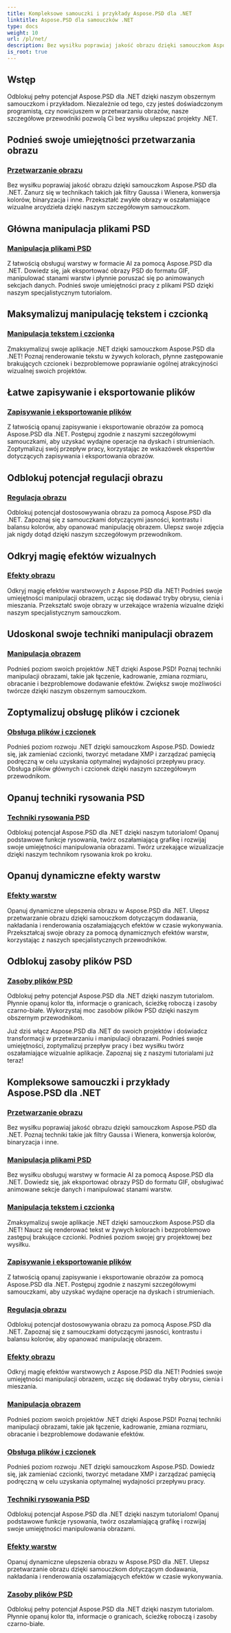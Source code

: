 ```yaml
---
title: Kompleksowe samouczki i przykłady Aspose.PSD dla .NET
linktitle: Aspose.PSD dla samouczków .NET
type: docs
weight: 10
url: /pl/net/
description: Bez wysiłku poprawiaj jakość obrazu dzięki samouczkom Aspose.PSD dla .NET. Mistrzowskie przetwarzanie obrazu, manipulacja plikami PSD, obsługa tekstu i czcionek i wiele więcej.
is_root: true
---
```

## Wstęp
Odblokuj pełny potencjał Aspose.PSD dla .NET dzięki naszym obszernym samouczkom i przykładom. Niezależnie od tego, czy jesteś doświadczonym programistą, czy nowicjuszem w przetwarzaniu obrazów, nasze szczegółowe przewodniki pozwolą Ci bez wysiłku ulepszać projekty .NET.

## Podnieś swoje umiejętności przetwarzania obrazu

### [Przetwarzanie obrazu](./image-processing/)

Bez wysiłku poprawiaj jakość obrazu dzięki samouczkom Aspose.PSD dla .NET. Zanurz się w technikach takich jak filtry Gaussa i Wienera, konwersja kolorów, binaryzacja i inne. Przekształć zwykłe obrazy w oszałamiające wizualne arcydzieła dzięki naszym szczegółowym samouczkom.

## Główna manipulacja plikami PSD

### [Manipulacja plikami PSD](./psd-file-manipulation/)

Z łatwością obsługuj warstwy w formacie AI za pomocą Aspose.PSD dla .NET. Dowiedz się, jak eksportować obrazy PSD do formatu GIF, manipulować stanami warstw i płynnie poruszać się po animowanych sekcjach danych. Podnieś swoje umiejętności pracy z plikami PSD dzięki naszym specjalistycznym tutorialom.

## Maksymalizuj manipulację tekstem i czcionką

### [Manipulacja tekstem i czcionką](./text-and-font-manipulation/)

Zmaksymalizuj swoje aplikacje .NET dzięki samouczkom Aspose.PSD dla .NET! Poznaj renderowanie tekstu w żywych kolorach, płynne zastępowanie brakujących czcionek i bezproblemowe poprawianie ogólnej atrakcyjności wizualnej swoich projektów.

## Łatwe zapisywanie i eksportowanie plików

### [Zapisywanie i eksportowanie plików](./file-saving-and-exporting/)

Z łatwością opanuj zapisywanie i eksportowanie obrazów za pomocą Aspose.PSD dla .NET. Postępuj zgodnie z naszymi szczegółowymi samouczkami, aby uzyskać wydajne operacje na dyskach i strumieniach. Zoptymalizuj swój przepływ pracy, korzystając ze wskazówek ekspertów dotyczących zapisywania i eksportowania obrazów.

## Odblokuj potencjał regulacji obrazu

### [Regulacja obrazu](./image-adjustment/)

Odblokuj potencjał dostosowywania obrazu za pomocą Aspose.PSD dla .NET. Zapoznaj się z samouczkami dotyczącymi jasności, kontrastu i balansu kolorów, aby opanować manipulację obrazem. Ulepsz swoje zdjęcia jak nigdy dotąd dzięki naszym szczegółowym przewodnikom.

## Odkryj magię efektów wizualnych

### [Efekty obrazu](./image-effects/)

Odkryj magię efektów warstwowych z Aspose.PSD dla .NET! Podnieś swoje umiejętności manipulacji obrazem, ucząc się dodawać tryby obrysu, cienia i mieszania. Przekształć swoje obrazy w urzekające wrażenia wizualne dzięki naszym specjalistycznym samouczkom.

## Udoskonal swoje techniki manipulacji obrazem

### [Manipulacja obrazem](./image-manipulation/)

Podnieś poziom swoich projektów .NET dzięki Aspose.PSD! Poznaj techniki manipulacji obrazami, takie jak łączenie, kadrowanie, zmiana rozmiaru, obracanie i bezproblemowe dodawanie efektów. Zwiększ swoje możliwości twórcze dzięki naszym obszernym samouczkom.

## Zoptymalizuj obsługę plików i czcionek

### [Obsługa plików i czcionek](./file-and-font-handling/)

Podnieś poziom rozwoju .NET dzięki samouczkom Aspose.PSD. Dowiedz się, jak zamieniać czcionki, tworzyć metadane XMP i zarządzać pamięcią podręczną w celu uzyskania optymalnej wydajności przepływu pracy. Obsługa plików głównych i czcionek dzięki naszym szczegółowym przewodnikom.

## Opanuj techniki rysowania PSD

### [Techniki rysowania PSD](./psd-drawing-techniques/)

Odblokuj potencjał Aspose.PSD dla .NET dzięki naszym tutorialom! Opanuj podstawowe funkcje rysowania, twórz oszałamiającą grafikę i rozwijaj swoje umiejętności manipulowania obrazami. Twórz urzekające wizualizacje dzięki naszym technikom rysowania krok po kroku.

## Opanuj dynamiczne efekty warstw

### [Efekty warstw](./layer-effects/)

Opanuj dynamiczne ulepszenia obrazu w Aspose.PSD dla .NET. Ulepsz przetwarzanie obrazu dzięki samouczkom dotyczącym dodawania, nakładania i renderowania oszałamiających efektów w czasie wykonywania. Przekształcaj swoje obrazy za pomocą dynamicznych efektów warstw, korzystając z naszych specjalistycznych przewodników.

## Odblokuj zasoby plików PSD

### [Zasoby plików PSD](./psd-file-resources/)

Odblokuj pełny potencjał Aspose.PSD dla .NET dzięki naszym tutorialom. Płynnie opanuj kolor tła, informacje o granicach, ścieżkę roboczą i zasoby czarno-białe. Wykorzystaj moc zasobów plików PSD dzięki naszym obszernym przewodnikom.

Już dziś włącz Aspose.PSD dla .NET do swoich projektów i doświadcz transformacji w przetwarzaniu i manipulacji obrazami. Podnieś swoje umiejętności, zoptymalizuj przepływ pracy i bez wysiłku twórz oszałamiające wizualnie aplikacje. Zapoznaj się z naszymi tutorialami już teraz!
## Kompleksowe samouczki i przykłady Aspose.PSD dla .NET 
### [Przetwarzanie obrazu](./image-processing/)
Bez wysiłku poprawiaj jakość obrazu dzięki samouczkom Aspose.PSD dla .NET. Poznaj techniki takie jak filtry Gaussa i Wienera, konwersja kolorów, binaryzacja i inne.
### [Manipulacja plikami PSD](./psd-file-manipulation/)
Bez wysiłku obsługuj warstwy w formacie AI za pomocą Aspose.PSD dla .NET. Dowiedz się, jak eksportować obrazy PSD do formatu GIF, obsługiwać animowane sekcje danych i manipulować stanami warstw. 
### [Manipulacja tekstem i czcionką](./text-and-font-manipulation/)
Zmaksymalizuj swoje aplikacje .NET dzięki samouczkom Aspose.PSD dla .NET! Naucz się renderować tekst w żywych kolorach i bezproblemowo zastępuj brakujące czcionki. Podnieś poziom swojej gry projektowej bez wysiłku.
### [Zapisywanie i eksportowanie plików](./file-saving-and-exporting/)
Z łatwością opanuj zapisywanie i eksportowanie obrazów za pomocą Aspose.PSD dla .NET. Postępuj zgodnie z naszymi szczegółowymi samouczkami, aby uzyskać wydajne operacje na dyskach i strumieniach.
### [Regulacja obrazu](./image-adjustment/)
Odblokuj potencjał dostosowywania obrazu za pomocą Aspose.PSD dla .NET. Zapoznaj się z samouczkami dotyczącymi jasności, kontrastu i balansu kolorów, aby opanować manipulację obrazem.
### [Efekty obrazu](./image-effects/)
Odkryj magię efektów warstwowych z Aspose.PSD dla .NET! Podnieś swoje umiejętności manipulacji obrazem, ucząc się dodawać tryby obrysu, cienia i mieszania.
### [Manipulacja obrazem](./image-manipulation/)
Podnieś poziom swoich projektów .NET dzięki Aspose.PSD! Poznaj techniki manipulacji obrazami, takie jak łączenie, kadrowanie, zmiana rozmiaru, obracanie i bezproblemowe dodawanie efektów.
### [Obsługa plików i czcionek](./file-and-font-handling/)
Podnieś poziom rozwoju .NET dzięki samouczkom Aspose.PSD. Dowiedz się, jak zamieniać czcionki, tworzyć metadane XMP i zarządzać pamięcią podręczną w celu uzyskania optymalnej wydajności przepływu pracy.
### [Techniki rysowania PSD](./psd-drawing-techniques/)
Odblokuj potencjał Aspose.PSD dla .NET dzięki naszym tutorialom! Opanuj podstawowe funkcje rysowania, twórz oszałamiającą grafikę i rozwijaj swoje umiejętności manipulowania obrazami.
### [Efekty warstw](./layer-effects/)
Opanuj dynamiczne ulepszenia obrazu w Aspose.PSD dla .NET. Ulepsz przetwarzanie obrazu dzięki samouczkom dotyczącym dodawania, nakładania i renderowania oszałamiających efektów w czasie wykonywania.
### [Zasoby plików PSD](./psd-file-resources/)
Odblokuj pełny potencjał Aspose.PSD dla .NET dzięki naszym tutorialom. Płynnie opanuj kolor tła, informacje o granicach, ścieżkę roboczą i zasoby czarno-białe. 